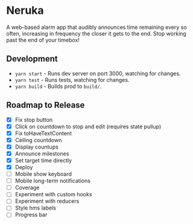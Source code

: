 # Neruka

A web-based alarm app that audibly announces time remaining every so often, increasing in frequency the closer it gets to the end. Stop working past the end of your timebox!

## Development

- `yarn start` - Runs dev server on port 3000, watching for changes.
- `yarn test` - Runs tests, watching for changes.
- `yarn build` - Builds prod to `build/`.

## Roadmap to Release

- [x] Fix stop button
- [x] Click on countdown to stop and edit (requires state pullup)
- [x] Fix toHaveTextContent
- [x] Ceiling countdown
- [x] Display countups
- [x] Announce milestones
- [x] Set target time directly
- [x] Deploy
- [ ] Mobile show keyboard
- [ ] Mobile long-term notifications
- [ ] Coverage
- [ ] Experiment with custom hooks
- [ ] Experiment with reducers
- [ ] Style hms labels
- [ ] Progress bar
